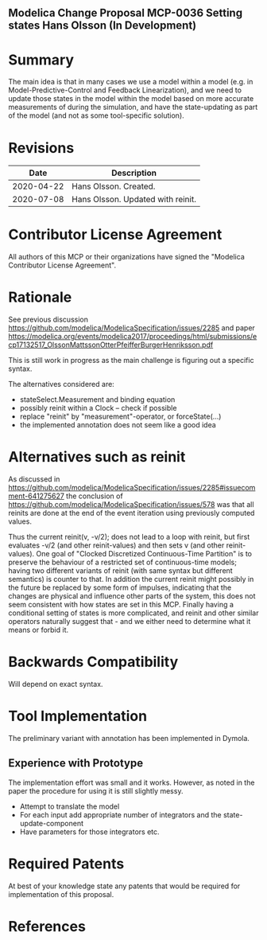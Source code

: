 Modelica Change Proposal MCP-0036 
Setting states
Hans Olsson
(In Development) 
--

# Summary
The main idea is that in many cases we use a model within a model (e.g. in Model-Predictive-Control and Feedback Linearization), 
and we need to update those states in the model within the model based on more accurate measurements of during the simulation, 
and have the state-updating as part of the model (and not as some tool-specific solution).

# Revisions
| Date | Description |
| --- | --- |
| 2020-04-22 | Hans Olsson. Created. |
| 2020-07-08 | Hans Olsson. Updated with reinit. |

# Contributor License Agreement
All authors of this MCP or their organizations have signed the "Modelica Contributor License Agreement". 

# Rationale
See previous discussion https://github.com/modelica/ModelicaSpecification/issues/2285
and paper https://modelica.org/events/modelica2017/proceedings/html/submissions/ecp17132517_OlssonMattssonOtterPfeifferBurgerHenriksson.pdf

This is still work in progress as the main challenge is figuring out a specific syntax.

The alternatives considered are:
 - stateSelect.Measurement and binding equation
 - possibly reinit within a Clock – check if possible
 - replace "reinit" by "measurement"-operator, or forceState(…)
 - the implemented annotation does not seem like a good idea

# Alternatives such as reinit
As discussed in https://github.com/modelica/ModelicaSpecification/issues/2285#issuecomment-641275627 the conclusion of
https://github.com/modelica/ModelicaSpecification/issues/578 was that all reinits are done at the end of the event iteration using previously computed values.

Thus the current reinit(v, -v/2); does not lead to a loop with reinit, but first evaluates -v/2 (and other reinit-values) and then sets v (and other reinit-values).
One goal of "Clocked Discretized Continuous-Time Partition" is to preserve the behaviour of a restricted set of continuous-time models; having two different variants of reinit (with same syntax but different semantics) is counter to that.
In addition the current reinit might possibly in the future be replaced by some form of impulses, indicating that the changes are physical and influence other parts of the system, this does not seem consistent with how states are set in this MCP.
Finally having a conditional setting of states is more complicated, and reinit and other similar operators naturally suggest that - and we either need to determine what it means or forbid it.

# Backwards Compatibility
Will depend on exact syntax.

# Tool Implementation
The preliminary variant with annotation has been implemented in Dymola.

## Experience with Prototype
The implementation effort was small and it works.
However, as noted in the paper the procedure for using it is still slightly messy.
 - Attempt to translate the model
 - For each input add appropriate number of integrators and the state-update-component
 - Have parameters for those integrators etc.

# Required Patents
At best of your knowledge state any patents that would be required for implementation of this proposal. 
# References
